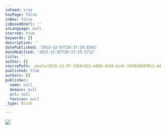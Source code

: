 ```yaml
---
inFeed: true
hasPage: false
inNav: false
isBasedOnUrl: ''
inLanguage: null
starred: true
keywords: []
description: ''
datePublished: '2015-12-07T20:37:20.829Z'
dateModified: '2015-12-07T20:37:15.571Z'
title: ''
author: []
sourcePath: _posts/2015-12-07-7d26c821-e066-4234-bcdc-59593d587013.md
published: true
authors: []
publisher:
  name: null
  domain: null
  url: null
  favicon: null
_type: Blurb

---
```

![](https://s3-us-west-2.amazonaws.com/the-grid-img/p/9000f1c16938dca99b1097667f90b17e8de53820.jpg)